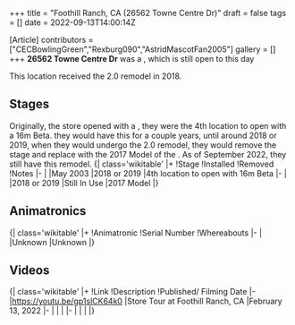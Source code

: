 +++
title = "Foothill Ranch, CA (26562 Towne Centre Dr)"
draft = false
tags = []
date = 2022-09-13T14:00:14Z

[Article]
contributors = ["CECBowlingGreen","Rexburg090","AstridMascotFan2005"]
gallery = []
+++
**26562 Towne Centre Dr** was a , which is still open to this day

This location received the 2.0 remodel in 2018.

## Stages ##
Originally, the store opened with a , they were the 4th location to open with a 16m Beta. they would have this for a couple years, until around 2018 or 2019, when they would undergo the 2.0 remodel, they would remove the stage and replace with the 2017 Model of the . As of September 2022, they still have this remodel.
{| class='wikitable'
|+
!Stage
!Installed
!Removed
!Notes
|-
|
|May 2003
|2018 or 2019
|4th location to open with 16m Beta
|-
|
|2018 or 2019
|Still In Use
|2017 Model
|}

## Animatronics ##
{| class='wikitable'
|+
!Animatronic
!Serial Number
!Whereabouts
|-
|
|Unknown
|Unknown
|}

## Videos ##
{| class='wikitable'
|+
!Link
!Description
!Published/ Filming Date
|-
|https://youtu.be/gp1slCK64k0
|Store Tour at Foothill Ranch, CA
|February 13, 2022
|-
|
|
|
|-
|
|
|
|}